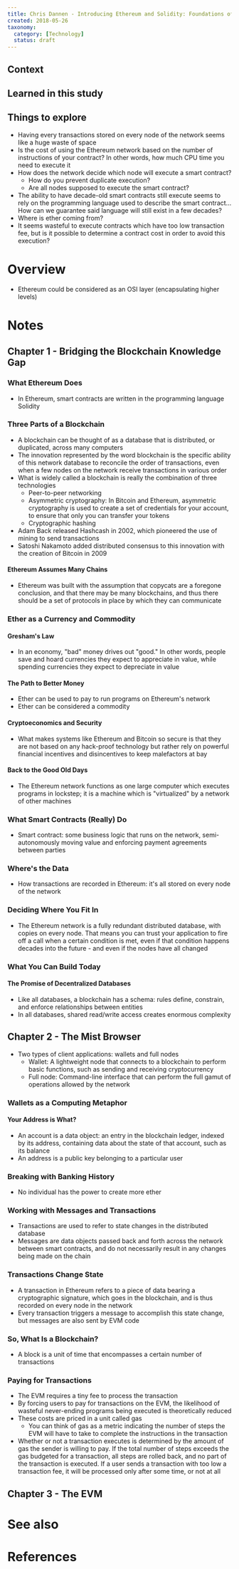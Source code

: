 ```yaml
---
title: Chris Dannen - Introducing Ethereum and Solidity: Foundations of Cryptocurrency and Blockchain Programming for Beginners - 2017
created: 2018-05-26
taxonomy:
  category: [Technology]
  status: draft
---
```


## Context

## Learned in this study

## Things to explore
* Having every transactions stored on every node of the network seems like a huge waste of space
* Is the cost of using the Ethereum network based on the number of instructions of your contract? In other words, how much CPU time you need to execute it
* How does the network decide which node will execute a smart contract?
	* How do you prevent duplicate execution?
	* Are all nodes supposed to execute the smart contract?
* The ability to have decade-old smart contracts still execute seems to rely on the programming language used to describe the smart contract... How can we guarantee said language will still exist in a few decades?
* Where is ether coming from?
* It seems wasteful to execute contracts which have too low transaction fee, but is it possible to determine a contract cost in order to avoid this execution?

# Overview
* Ethereum could be considered as an OSI layer (encapsulating higher levels)

# Notes
## Chapter 1 - Bridging the Blockchain Knowledge Gap
### What Ethereum Does
* In Ethereum, smart contracts are written in the programming language Solidity

### Three Parts of a Blockchain
* A blockchain can be thought of as a database that is distributed, or duplicated, across many computers
* The innovation represented by the word blockchain is the specific ability of this network database to reconcile the order of transactions, even when a few nodes on the network receive transactions in various order
* What is widely called a blockchain is really the combination of three technologies
	* Peer-to-peer networking
	* Asymmetric cryptography: In Bitcoin and Ethereum, asymmetric cryptography is used to create a set of credentials for your account, to ensure that only you can transfer your tokens
	* Cryptographic hashing
* Adam Back released Hashcash in 2002, which pioneered the use of mining to send transactions
* Satoshi Nakamoto added distributed consensus to this innovation with the creation of Bitcoin in 2009

#### Ethereum Assumes Many Chains
* Ethereum was built with the assumption that copycats are a foregone conclusion, and that there may be many blockchains, and thus there should be a set of protocols in place by which they can communicate

### Ether as a Currency and Commodity
#### Gresham's Law
* In an economy, "bad" money drives out "good." In other words, people save and hoard currencies they expect to appreciate in value, while spending currencies they expect to depreciate in value

#### The Path to Better Money
* Ether can be used to pay to run programs on Ethereum's network
* Ether can be considered a commodity

#### Cryptoeconomics and Security
* What makes systems like Ethereum and Bitcoin so secure is that they are not based on any hack-proof technology but rather rely on powerful financial incentives and disincentives to keep malefactors at bay

#### Back to the Good Old Days
* The Ethereum network functions as one large computer which executes programs in lockstep; it is a machine which is "virtualized" by a network of other machines

### What Smart Contracts (Really) Do
* Smart contract: some business logic that runs on the network, semi-autonomously moving value and enforcing payment agreements between parties

### Where's the Data
* How transactions are recorded in Ethereum: it's all stored on every node of the network

### Deciding Where You Fit In
* The Ethereum network is a fully redundant distributed database, with copies on every node. That means you can trust your application to fire off a call when a certain condition is met, even if that condition happens decades into the future - and even if the nodes have all changed

### What You Can Build Today
#### The Promise of Decentralized Databases
* Like all databases, a blockchain has a schema: rules define, constrain, and enforce relationships between entities
* In all databases, shared read/write access creates enormous complexity

## Chapter 2 - The Mist Browser
* Two types of client applications: wallets and full nodes
	* Wallet: A lightweight node that connects to a blockchain to perform basic functions, such as sending and receiving cryptocurrency
	* Full node: Command-line interface that can perform the full gamut of operations allowed by the network

### Wallets as a Computing Metaphor
#### Your Address is What?
* An account is a data object: an entry in the blockchain ledger, indexed by its address, containing data about the state of that account, such as its balance
* An address is a public key belonging to a particular user

### Breaking with Banking History
* No individual has the power to create more ether

### Working with Messages and Transactions
* Transactions are used to refer to state changes in the distributed database
* Messages are data objects passed back and forth across the network between smart contracts, and do not necessarily result in any changes being made on the chain

### Transactions Change State
* A transaction in Ethereum refers to a piece of data bearing a cryptographic signature, which goes in the blockchain, and is thus recorded on every node in the network
* Every transaction triggers a message to accomplish this state change, but messages are also sent by EVM code

### So, What Is a Blockchain?
* A block is a unit of time that encompasses a certain number of transactions

### Paying for Transactions
* The EVM requires a tiny fee to process the transaction
* By forcing users to pay for transactions on the EVM, the likelihood of wasteful never-ending programs being executed is theoretically reduced
* These costs are priced in a unit called gas
	* You can think of gas as a metric indicating the number of steps the EVM will have to take to complete the instructions in the transaction
* Whether or not a transaction executes is determined by the amount of gas the sender is willing to pay. If the total number of steps exceeds the gas budgeted for a transaction, all steps are rolled back, and no part of the transaction is executed. If a user sends a transaction with too low a transaction fee, it will be processed only after some time, or not at all

## Chapter 3 - The EVM

# See also

# References

